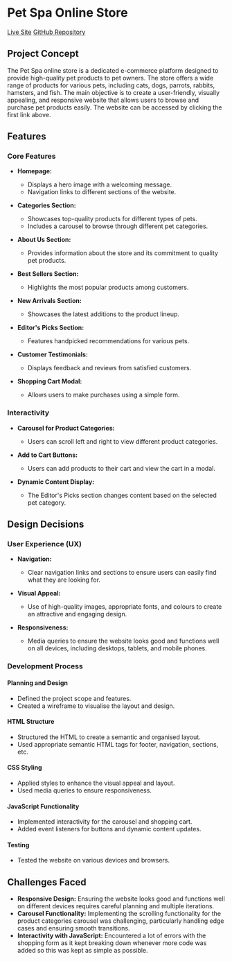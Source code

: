 # Pet Spa Online Store

[Live Site](https://hkhawaja1.github.io/Project_2/)
[GitHub Repository](https://github.com/HKhawaja1/Project_2)

## Project Concept

The Pet Spa online store is a dedicated e-commerce platform designed to provide high-quality pet products to pet owners. The store offers a wide range of products for various pets, including cats, dogs, parrots, rabbits, hamsters, and fish. The main objective is to create a user-friendly, visually appealing, and responsive website that allows users to browse and purchase pet products easily. The website can be accessed by clicking the first link above.

## Features

### Core Features

- **Homepage:**
  - Displays a hero image with a welcoming message.
  - Navigation links to different sections of the website.

- **Categories Section:**
  - Showcases top-quality products for different types of pets.
  - Includes a carousel to browse through different pet categories.

- **About Us Section:**
  - Provides information about the store and its commitment to quality pet products.

- **Best Sellers Section:**
  - Highlights the most popular products among customers.

- **New Arrivals Section:**
  - Showcases the latest additions to the product lineup.

- **Editor's Picks Section:**
  - Features handpicked recommendations for various pets.

- **Customer Testimonials:**
  - Displays feedback and reviews from satisfied customers.

- **Shopping Cart Modal:**
  - Allows users to make purchases using a simple form.

### Interactivity

- **Carousel for Product Categories:**
  - Users can scroll left and right to view different product categories.

- **Add to Cart Buttons:**
  - Users can add products to their cart and view the cart in a modal.

- **Dynamic Content Display:**
  - The Editor's Picks section changes content based on the selected pet category.

## Design Decisions

### User Experience (UX)

- **Navigation:**
  - Clear navigation links and sections to ensure users can easily find what they are looking for.

- **Visual Appeal:**
  - Use of high-quality images, appropriate fonts, and colours to create an attractive and engaging design.

- **Responsiveness:**
  - Media queries to ensure the website looks good and functions well on all devices, including desktops, tablets, and mobile phones.

### Development Process

#### Planning and Design

- Defined the project scope and features.
- Created a wireframe to visualise the layout and design.

#### HTML Structure

- Structured the HTML to create a semantic and organised layout.
- Used appropriate semantic HTML tags for footer, navigation, sections, etc.

#### CSS Styling

- Applied styles to enhance the visual appeal and layout.
- Used media queries to ensure responsiveness.

#### JavaScript Functionality

- Implemented interactivity for the carousel and shopping cart.
- Added event listeners for buttons and dynamic content updates.

#### Testing

- Tested the website on various devices and browsers.

## Challenges Faced

- **Responsive Design:** Ensuring the website looks good and functions well on different devices requires careful planning and multiple iterations.
- **Carousel Functionality:** Implementing the scrolling functionality for the product categories carousel was challenging, particularly handling edge cases and ensuring smooth transitions.
- **Interactivity with JavaScript:** Encountered a lot of errors with the shopping form as it kept breaking down whenever more code was added so this was kept as simple as possible.
